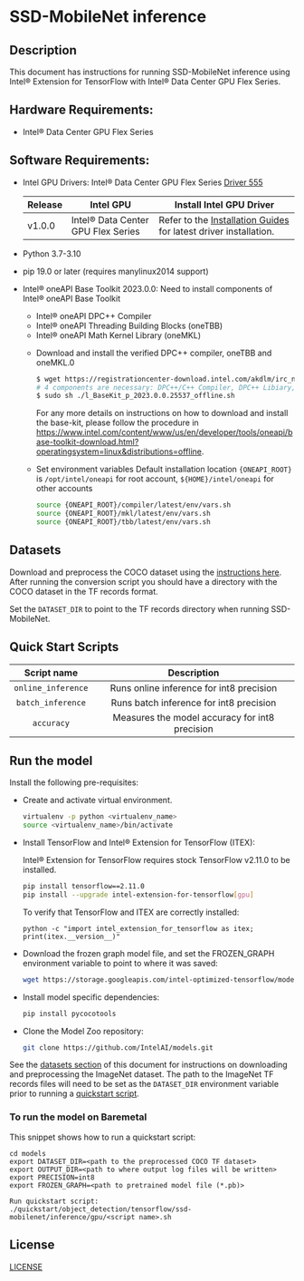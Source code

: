 <!--- 0. Title -->
# SSD-MobileNet inference

<!-- 10. Description -->
## Description

This document has instructions for running SSD-MobileNet inference using
Intel® Extension for TensorFlow with Intel® Data Center GPU Flex Series.

<!--- 20. GPU Setup -->
## Hardware Requirements:
- Intel® Data Center GPU Flex Series

## Software Requirements:
- Intel GPU Drivers: Intel® Data Center GPU Flex Series [Driver 555](https://dgpu-docs.intel.com/releases/stable_555_20230124.html)

  |Release|Intel GPU|Install Intel GPU Driver|
    |-|-|-|
    |v1.0.0|Intel® Data Center GPU Flex Series| Refer to the [Installation Guides](https://dgpu-docs.intel.com/releases/stable_555_20230124.html#ubuntu-22-04) for latest driver installation.|

- Python 3.7-3.10
- pip 19.0 or later (requires manylinux2014 support)

- Intel® oneAPI Base Toolkit 2023.0.0: Need to install components of Intel® oneAPI Base Toolkit
  - Intel® oneAPI DPC++ Compiler
  - Intel® oneAPI Threading Building Blocks (oneTBB)
  - Intel® oneAPI Math Kernel Library (oneMKL)
  * Download and install the verified DPC++ compiler, oneTBB and oneMKL.0

    ```bash
    $ wget https://registrationcenter-download.intel.com/akdlm/irc_nas/19079/l_BaseKit_p_2023.0.0.25537_offline.sh
    # 4 components are necessary: DPC++/C++ Compiler, DPC++ Libiary, oneTBB and oneMKL
    $ sudo sh ./l_BaseKit_p_2023.0.0.25537_offline.sh
    ```
    For any more details on instructions on how to download and install the base-kit, please follow the procedure in https://www.intel.com/content/www/us/en/developer/tools/oneapi/base-toolkit-download.html?operatingsystem=linux&distributions=offline.

  - Set environment variables
    Default installation location `{ONEAPI_ROOT}` is `/opt/intel/oneapi` for root account, `${HOME}/intel/oneapi` for other accounts
    ```bash
    source {ONEAPI_ROOT}/compiler/latest/env/vars.sh
    source {ONEAPI_ROOT}/mkl/latest/env/vars.sh
    source {ONEAPI_ROOT}/tbb/latest/env/vars.sh
    ```

<!--- 30. Datasets -->
## Datasets

Download and preprocess the COCO dataset using the [instructions here](https://github.com/IntelAI/models/blob/master/datasets/coco/README.md).
After running the conversion script you should have a directory with the
COCO dataset in the TF records format.

Set the `DATASET_DIR` to point to the TF records directory when running SSD-MobileNet.

<!--- 40. Quick Start Scripts -->
## Quick Start Scripts

| Script name | Description |
|:-------------:|:-------------:|
| `online_inference` | Runs online inference for int8 precision | 
| `batch_inference` | Runs batch inference for int8 precision |
| `accuracy` | Measures the model accuracy for int8 precision |

<!--- 50. Baremetal -->
## Run the model
Install the following pre-requisites:
* Create and activate virtual environment.
  ```bash
  virtualenv -p python <virtualenv_name>
  source <virtualenv_name>/bin/activate
  ```
* Install TensorFlow and Intel® Extension for TensorFlow (ITEX):

  Intel® Extension for TensorFlow requires stock TensorFlow v2.11.0 to be installed.
  
  ```bash
  pip install tensorflow==2.11.0
  pip install --upgrade intel-extension-for-tensorflow[gpu]
  ```
   To verify that TensorFlow and ITEX are correctly installed:
  ```
  python -c "import intel_extension_for_tensorflow as itex; print(itex.__version__)"
  ```
* Download the frozen graph model file, and set the FROZEN_GRAPH environment variable to point to where it was saved:
  ```bash
  wget https://storage.googleapis.com/intel-optimized-tensorflow/models/gpu/ssd_mobilenet_v1_int8_itex.pb
  ```
* Install model specific dependencies:
  ```bash
  pip install pycocotools
  ```
* Clone the Model Zoo repository:
  ```bash
  git clone https://github.com/IntelAI/models.git
  ```

See the [datasets section](#datasets) of this document for instructions on
downloading and preprocessing the ImageNet dataset. The path to the ImageNet
TF records files will need to be set as the `DATASET_DIR` environment variable
prior to running a [quickstart script](#quick-start-scripts).

### To run the model on Baremetal
This snippet shows how to run a quickstart script:
```
cd models
export DATASET_DIR=<path to the preprocessed COCO TF dataset>
export OUTPUT_DIR=<path to where output log files will be written>
export PRECISION=int8
export FROZEN_GRAPH=<path to pretrained model file (*.pb)>

Run quickstart script:
./quickstart/object_detection/tensorflow/ssd-mobilenet/inference/gpu/<script name>.sh
```
<!--- 80. License -->
## License

[LICENSE](/LICENSE)

